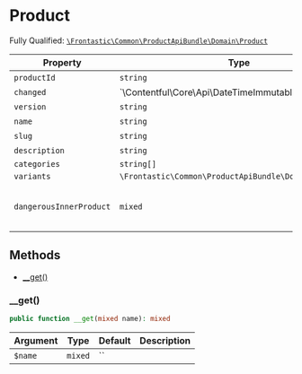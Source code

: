 #  Product

Fully Qualified: [`\Frontastic\Common\ProductApiBundle\Domain\Product`](../../../../src/php/ProductApiBundle/Domain/Product.php)



Property|Type|Default|Description
--------|----|-------|-----------
`productId`|`string`|``|
`changed`|`\Contentful\Core\Api\DateTimeImmutable|null`|``|
`version`|`string`|``|
`name`|`string`|``|
`slug`|`string`|``|
`description`|`string`|``|
`categories`|`string[]`|`[]`|
`variants`|`\Frontastic\Common\ProductApiBundle\Domain\Variant[]`|`[]`|
`dangerousInnerProduct`|`mixed`|``|Access original object from backend

## Methods

* [__get()](#get)


### __get()


```php
public function __get(mixed name): mixed
```






Argument|Type|Default|Description
--------|----|-------|-----------
`$name`|`mixed`|``|

